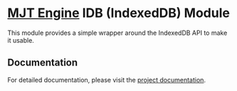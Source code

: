 # [MJT Engine](https://github.com/mjt-engine) IDB (IndexedDB) Module

This module provides a simple wrapper around the IndexedDB API to make it usable.

## Documentation

For detailed documentation, please visit the [project documentation](https://mjt-engine.github.io/idb/).